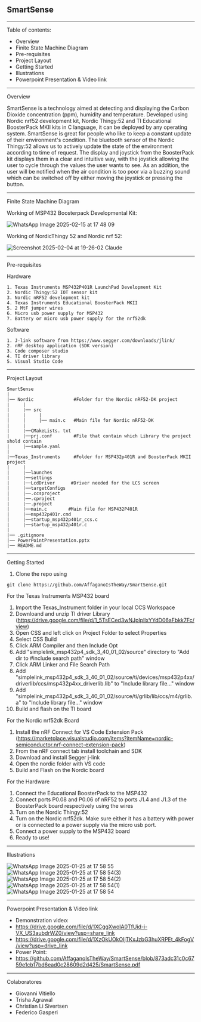 ## SmartSense
***
Table of contents:
- Overview
- Finite State Machine Diagram
- Pre-requisites
- Project Layout
- Getting Started
- Illustrations
- Powerpoint Presentation & Video link

***
Overview

SmartSense is a technology aimed at detecting and displaying the Carbon Dioxide concentration (ppm), humidity and temperature. Developed using Nordic nrf52 development kit, Nordic Thingy:52 and TI Educational BoosterPack MKII kits in C language, it can be deployed by any operating system. SmartSense is great for people who like to keep a constant update of their environment's condition. The bluetooth sensor of the Nordic Thingy:52 allows us to actively update the state of the environment according to time of request. The display and joystick from the BoosterPack kit displays them in a clear and intuitive way, with the joystick allowing the user to cycle through the values the user wants to see. As an addition, the user will be notified when the air condition is too poor via a buzzing sound which can be switched off by either moving the joystick or pressing the button.
***
Finite State Machine Diagram


Working of MSP432 Boosterpack Developmental Kit:

![WhatsApp Image 2025-02-15 at 17 48 09](https://github.com/user-attachments/assets/b07a4317-14d8-4856-944e-8fd03fc89aad)


Working of NordicThingy 52 and Nordic nrf 52:

![Screenshot 2025-02-04 at 19-26-02 Claude](https://github.com/user-attachments/assets/32d1d6ea-f3de-45eb-8db7-9ebb8b076546)

***
Pre-requisites

  Hardware
  
    1. Texas Instruments MSP432P401R LaunchPad Development Kit
    2. Nordic Thingy:52 IOT sensor kit
    3. Nordic nRF52 development kit
    4. Texas Instruments Educational BoosterPack MKII
    5. 2 MtF jumper wires
    6. Micro usb power supply for MSP432
    7. Battery or micro usb power supply for the nrf52dk
    
    
  Software
  
    1. J-link software from https://www.segger.com/downloads/jlink/
    2. nRF desktop application (SDK version)
    3. Code composer studio
    4. TI driver library
    5. Visual Studio Code
***
Project Layout

    SmartSense
    |
    |── Nordic               #Folder for the Nordic nRF52-DK project
    |     |
    |     |── src
    |     |     |
    |     |     |── main.c   #Main file for Nordic nRF52-DK
    |     |
    |     |──CMakeLists. txt
    |     |──prj.conf        #File that contain which Library the project shold contain
    |     |──sample.yaml
    |
    |──Texas_Instruments     #Folder for MSP432p401R and BoosterPack MKII project
    |     |
    |     |──launches
    |     |──settings
    |     |──LcdDriver      #Driver needed for the LCS screen
    |     |──targetConfigs
    |     |──.ccsproject
    |     |──.cproject
    |     |──.project
    |     |──main.c        #Main file for MSP432P401R
    |     |──msp432p401r.cmd
    |     |──startup_msp432p401r_ccs.c
    |     |──startup_msp432p401r.c
    |
    |── .gitignore
    |── PowerPointPresentation.pptx
    |── README.md

***
Getting Started

1. Clone the repo using

```
git clone https://github.com/AffaganoIsTheWay/SmartSense.git
```

For the Texas Instruments MSP432 board
1. Import the Texas_Instrument folder in your local CCS Workspace
2. Downloand and unzip TI driver Library (https://drive.google.com/file/d/1_5TsECed3wNJpIpllxYYdD06aFbkk7Fc/view)
3. Open CSS and left click on Project Folder to select Properties
4. Select CSS Build
5. Click ARM Compiler and then Include Opt
6. Add "simplelink_msp432p4_sdk_3_40_01_02/source" directory to "Add dir to #include search path" window
7. Click ARM Linker and File Search Path
8. Add "simplelink_msp432p4_sdk_3_40_01_02/source/ti/devices/msp432p4xx/driverlib/ccs/msp432p4xx_driverlib.lib" to "Include library file..." window
9. Add "simplelink_msp432p4_sdk_3_40_01_02/source/ti/grlib/lib/ccs/m4/grlib.a" to "Include library file..." window
10. Build and flash on the TI board

For the Nordic nrf52dk Board
1. Install the nRF Connect for VS Code Extension Pack (https://marketplace.visualstudio.com/items?itemName=nordic-semiconductor.nrf-connect-extension-pack)
2. From the nRF connect tab install toolchain and SDK
3. Download and install Segger j-link
4. Open the nordic folder with VS code
5. Build and Flash on the Nordic board

For the Hardware
1. Connect the Educational BoosterPack to the MSP432
2. Connect ports P0.08 and P0.06 of nRF52 to ports J1.4 and J1.3 of the BoosterPack board respectively using the wires
3. Turn on the Nordic Thingy:52
4. Turn on the Nordic nrf52dk. Make sure either it has a battery with power or is connected to a power supply via the micro usb port.
5. Connect a power supply to the MSP432 board
6. Ready to use!

***
Illustrations

![WhatsApp Image 2025-01-25 at 17 58 55](https://github.com/user-attachments/assets/e2e87625-18a6-4f4d-934e-8101017b1eb6)
![WhatsApp Image 2025-01-25 at 17 58 54(3)](https://github.com/user-attachments/assets/35f27e1b-5c13-4a1b-b196-42a63d383394)
![WhatsApp Image 2025-01-25 at 17 58 54(2)](https://github.com/user-attachments/assets/d4d73d66-21f5-448d-89d1-df2ad340629d)
![WhatsApp Image 2025-01-25 at 17 58 54(1)](https://github.com/user-attachments/assets/984bb302-fd9f-4567-9c96-3622faf180af)
![WhatsApp Image 2025-01-25 at 17 58 54](https://github.com/user-attachments/assets/bf45d9d5-d4f8-447c-9cda-a076ba398405)
****
Powerpoint Presentation & Video link

- Demonstration video:
- https://drive.google.com/file/d/1XCggXwoIA0TfUid-i-VX_US3aubdrWZ0/view?usp=share_link
- https://drive.google.com/file/d/1XzOkUOkOIjTKxJzbG3huXRPEt_4kFogV/view?usp=drive_link
- Power Point:
- https://github.com/AffaganoIsTheWay/SmartSense/blob/873adc31c0c6759e1cb17bd6ead0c28609d2d425/SmartSense.pdf
****
Colaboratores

- Giovanni Vitiello
- Trisha Agrawal
- Christian Li Sivertsen
- Federico Gasperi
